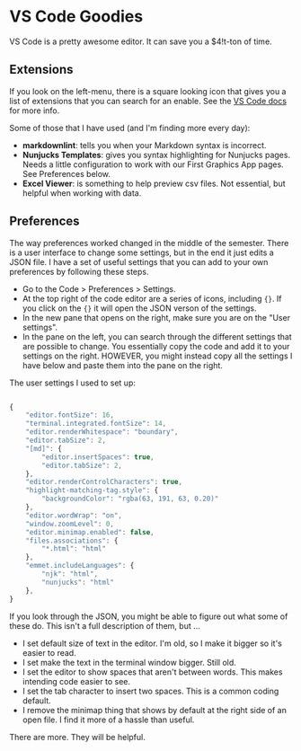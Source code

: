# VS Code Goodies

VS Code is a pretty awesome editor. It can save you a $4!t-ton of time.

## Extensions

If you look on the left-menu, there is a square looking icon that gives you a list of extensions that you can search for an enable. See the [VS Code docs](https://code.visualstudio.com/docs/editor/extension-gallery) for more info.

Some of those that I have used (and I'm finding more every day):

- **markdownlint**: tells you when your Markdown syntax is incorrect.
- **Nunjucks Templates**: gives you syntax highlighting for Nunjucks pages. Needs a little configuration to work with our First Graphics App pages. See Preferences below.
- **Excel Viewer**: is something to help preview csv files. Not essential, but helpful when working with data.

## Preferences

The way preferences worked changed in the middle of the semester. There is a user interface to change some settings, but in the end it just edits a JSON file. I have a set of useful settings that you can add to your own preferences by following these steps.

- Go to the Code > Preferences > Settings.
- At the top right of the code editor are a series of icons, including `{}`. If you click on the `{}` it will open the JSON verson of the settings.
- In the new pane that opens on the right, make sure you are on the "User settings".
- In the pane on the left, you can search through the different settings that are possible to change. You essentially copy the code and add it to your settings on the right. HOWEVER, you might instead copy all the settings I have below and paste them into the pane on the right.

The user settings I used to set up:

```javascript

{
    "editor.fontSize": 16,
    "terminal.integrated.fontSize": 14,
    "editor.renderWhitespace": "boundary",
    "editor.tabSize": 2,
    "[md]": {
        "editor.insertSpaces": true,
        "editor.tabSize": 2,
    },
    "editor.renderControlCharacters": true,
    "highlight-matching-tag.style": {
        "backgroundColor": "rgba(63, 191, 63, 0.20)"
    },
    "editor.wordWrap": "on",
    "window.zoomLevel": 0,
    "editor.minimap.enabled": false,
    "files.associations": {
        "*.html": "html"
    },
    "emmet.includeLanguages": {
        "njk": "html",
        "nunjucks": "html"
    },
}
```

If you look through the JSON, you might be able to figure out what some of these do. This isn't a full description of them, but ...

- I set default size of text in the editor. I'm old, so I make it bigger so it's easier to read.
- I set make the text in the terminal window bigger. Still old.
- I set the editor to show spaces that aren't between words. This makes intending code easier to see.
- I set the tab character to insert two spaces. This is a common coding default.
- I remove the minimap thing that shows by default at the right side of an open file. I find it more of a hassle than useful.

There are more. They will be helpful.
